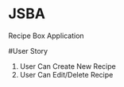 # JSBA
Recipe Box Application 

#User Story
1. User Can Create New Recipe
2. User Can Edit/Delete Recipe



